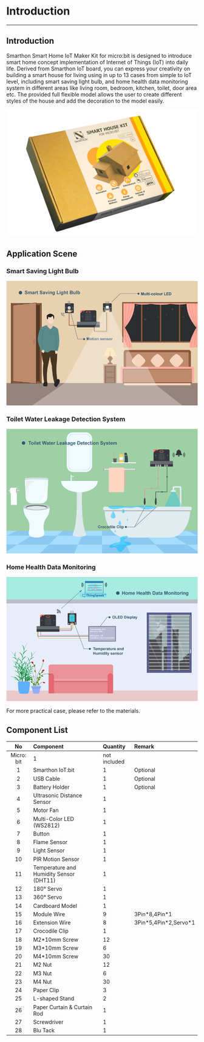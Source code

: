 # Introduction

<HR>

## Introduction
Smarthon Smart Home IoT Maker Kit for micro:bit is designed to introduce smart home concept implementation of Internet of Things (IoT) into daily life. Derived from Smarthon IoT board, you can express your creativity on building a smart house for living using in up to 13 cases from simple to IoT level, including smart saving light bulb, and home health data monitoring system in different areas like living room, bedroom, kitchen, toilet, door area etc. The provided full flexible model allows the user to create different styles of the house and add the decoration to the model easily.


![auto_fit](images/introduction/box.png)<BR><P>


## Application Scene
<H3>Smart Saving Light Bulb</H3><P>

![auto_fit](images/Case1/intro.png)

<H3>Toilet Water Leakage Detection System</H3><P>

![auto_fit](images/Case4/intro.png)
<P>

<H3>Home Health Data Monitoring</H3><P>

![auto_fit](images/Case10/intro.png)
<P>

For more practical case, please refer to the materials.<P>

## Component List


No | Component |Quantity|Remark
:-: | :-- | :--| :--
|Micro: bit|1|not included
1|Smarthon IoT:bit|1|Optional
2|USB Cable|1| Optional
3|Battery Holder|1| Optional
4|Ultrasonic Distance Sensor|1|
5|Motor Fan|1|
6|Multi-Color LED (WS2812)|1|
7|Button|1|
8|Flame Sensor|1|
9|Light Sensor|1|
10|PIR Motion Sensor|1|
11|Temperature and Humidity Sensor (DHT11)|1|
12|180° Servo|1|
13|360° Servo|1|
14|Cardboard Model|1
15|Module Wire|9|3Pin\*8,4Pin\*1|
16|Extension Wire|8| 3Pin\*5,4Pin\*2,Servo\*1
17|Crocodile Clip|1|
18|M2\*10mm Screw|12|
19|M3\*10mm Screw|6|
20|M4\*10mm Screw|30|
21|M2 Nut|12|
22|M3 Nut|6|
23|M4 Nut|30|
24|Paper Clip|3|
25|L-shaped Stand|2|
26|Paper Curtain & Curtain Rod|1|
27|Screwdriver|1|
28|Blu Tack|1|




